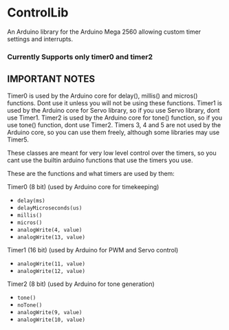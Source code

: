 # ControlLib

An Arduino library for the Arduino Mega 2560 allowing custom timer settings and interrupts. 

### Currently Supports only timer0 and timer2

## IMPORTANT NOTES
 
Timer0 is used by the Arduino core for delay(), millis() and micros() functions. Dont use it unless you will not be using these functions.
Timer1 is used by the Arduino core for Servo library, so if you use Servo library, dont use Timer1.
Timer2 is used by the Arduino core for tone() function, so if you use tone() function, dont use Timer2.
Timers 3, 4 and 5 are not used by the Arduino core, so you can use them freely, although some libraries may use Timer5.

These classes are meant for very low level control over the timers, so you cant use the builtin arduino functions that use the timers you use.

These are the functions and what timers are used by them:

Timer0 (8 bit) (used by Arduino core for timekeeping)
- ```delay(ms)```
- ```delayMicroseconds(us)```
- ```millis()```
- ```micros()```
- ```analogWrite(4, value)```
- ```analogWrite(13, value)```

Timer1 (16 bit) (used by Arduino for PWM and Servo control)
- ```analogWrite(11, value)```
- ```analogWrite(12, value)```

Timer2 (8 bit) (used by Arduino for tone generation)
- ```tone()```
- ```noTone()```
- ```analogWrite(9, value)```
- ```analogWrite(10, value)```
